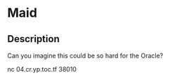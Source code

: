 # Maid
## Description

Can you imagine this could be so hard for the Oracle?

nc 04.cr.yp.toc.tf 38010


